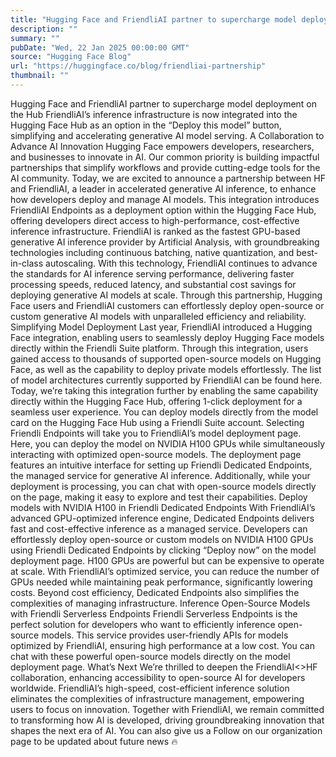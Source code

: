 ```yaml
---
title: "Hugging Face and FriendliAI partner to supercharge model deployment on the Hub"
description: ""
summary: ""
pubDate: "Wed, 22 Jan 2025 00:00:00 GMT"
source: "Hugging Face Blog"
url: "https://huggingface.co/blog/friendliai-partnership"
thumbnail: ""
---
```


Hugging Face and FriendliAI partner to supercharge model deployment on the Hub
FriendliAI’s inference infrastructure is now integrated into the Hugging Face Hub as an option in the “Deploy this model” button, simplifying and accelerating generative AI model serving.
A Collaboration to Advance AI Innovation
Hugging Face empowers developers, researchers, and businesses to innovate in AI. Our common priority is building impactful partnerships that simplify workflows and provide cutting-edge tools for the AI community.
Today, we are excited to announce a partnership between HF and FriendliAI, a leader in accelerated generative AI inference, to enhance how developers deploy and manage AI models. This integration introduces FriendliAI Endpoints as a deployment option within the Hugging Face Hub, offering developers direct access to high-performance, cost-effective inference infrastructure.
FriendliAI is ranked as the fastest GPU-based generative AI inference provider by Artificial Analysis, with groundbreaking technologies including continuous batching, native quantization, and best-in-class autoscaling. With this technology, FriendliAI continues to advance the standards for AI inference serving performance, delivering faster processing speeds, reduced latency, and substantial cost savings for deploying generative AI models at scale. Through this partnership, Hugging Face users and FriendliAI customers can effortlessly deploy open-source or custom generative AI models with unparalleled efficiency and reliability.
Simplifying Model Deployment
Last year, FriendliAI introduced a Hugging Face integration, enabling users to seamlessly deploy Hugging Face models directly within the Friendli Suite platform. Through this integration, users gained access to thousands of supported open-source models on Hugging Face, as well as the capability to deploy private models effortlessly. The list of model architectures currently supported by FriendliAI can be found here.
Today, we’re taking this integration further by enabling the same capability directly within the Hugging Face Hub, offering 1-click deployment for a seamless user experience. You can deploy models directly from the model card on the Hugging Face Hub using a Friendli Suite account.
Selecting Friendli Endpoints will take you to FriendliAI’s model deployment page. Here, you can deploy the model on NVIDIA H100 GPUs while simultaneously interacting with optimized open-source models. The deployment page features an intuitive interface for setting up Friendli Dedicated Endpoints, the managed service for generative AI inference. Additionally, while your deployment is processing, you can chat with open-source models directly on the page, making it easy to explore and test their capabilities.
Deploy models with NVIDIA H100 in Friendli Dedicated Endpoints
With FriendliAI’s advanced GPU-optimized inference engine, Dedicated Endpoints delivers fast and cost-effective inference as a managed service. Developers can effortlessly deploy open-source or custom models on NVIDIA H100 GPUs using Friendli Dedicated Endpoints by clicking “Deploy now” on the model deployment page.
H100 GPUs are powerful but can be expensive to operate at scale. With FriendliAI’s optimized service, you can reduce the number of GPUs needed while maintaining peak performance, significantly lowering costs. Beyond cost efficiency, Dedicated Endpoints also simplifies the complexities of managing infrastructure.
Inference Open-Source Models with Friendli Serverless Endpoints
Friendli Serverless Endpoints is the perfect solution for developers who want to efficiently inference open-source models. This service provides user-friendly APIs for models optimized by FriendliAI, ensuring high performance at a low cost. You can chat with these powerful open-source models directly on the model deployment page.
What’s Next
We’re thrilled to deepen the FriendliAI<>HF collaboration, enhancing accessibility to open-source AI for developers worldwide. FriendliAI’s high-speed, cost-efficient inference solution eliminates the complexities of infrastructure management, empowering users to focus on innovation. Together with FriendliAI, we remain committed to transforming how AI is developed, driving groundbreaking innovation that shapes the next era of AI.
You can also give us a Follow on our organization page to be updated about future news 🔥